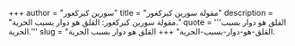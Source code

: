 +++
author = "سورين كيركغور"
title = "مقولة سورين كيركغور"
description = "مقولة سورين كيركغور: القلق هو دوار بسبب الحرية."
quote = '''القلق هو دوار بسبب الحرية.'''
slug = "القلق-هو-دوار-بسبب-الحرية"
+++
القلق هو دوار بسبب الحرية.
